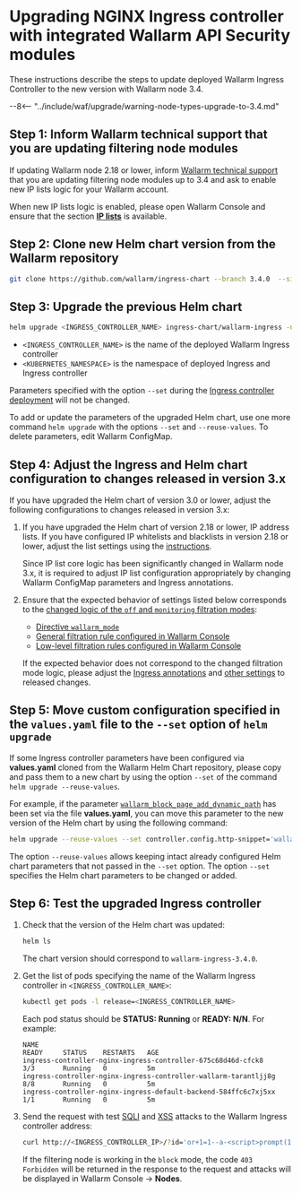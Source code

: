 # Upgrading NGINX Ingress controller with integrated Wallarm API Security modules

These instructions describe the steps to update deployed Wallarm Ingress Controller to the new version with Wallarm node 3.4.

--8<-- "../include/waf/upgrade/warning-node-types-upgrade-to-3.4.md"

## Step 1: Inform Wallarm technical support that you are updating filtering node modules

If updating Wallarm node 2.18 or lower, inform [Wallarm technical support](mailto:support@wallarm.com) that you are updating filtering node modules up to 3.4 and ask to enable new IP lists logic for your Wallarm account.

When new IP lists logic is enabled, please open Wallarm Console and ensure that the section [**IP lists**](../user-guides/ip-lists/overview.md) is available.

## Step 2: Clone new Helm chart version from the Wallarm repository

```bash
git clone https://github.com/wallarm/ingress-chart --branch 3.4.0  --single-branch
```

## Step 3: Upgrade the previous Helm chart

```bash
helm upgrade <INGRESS_CONTROLLER_NAME> ingress-chart/wallarm-ingress -n <KUBERNETES_NAMESPACE>
```

* `<INGRESS_CONTROLLER_NAME>` is the name of the deployed Wallarm Ingress controller
* `<KUBERNETES_NAMESPACE>` is the namespace of deployed Ingress and Ingress controller

Parameters specified with the option `--set` during the [Ingress controller deployment](../admin-en/installation-kubernetes-en.md) will not be changed.

To add or update the parameters of the upgraded Helm chart, use one more command `helm upgrade` with the options `--set` and `--reuse-values`. To delete parameters, edit Wallarm ConfigMap.

## Step 4: Adjust the Ingress and Helm chart configuration to changes released in version 3.x

If you have upgraded the Helm chart of version 3.0 or lower, adjust the following configurations to changes released in version 3.x:

1. If you have upgraded the Helm chart of version 2.18 or lower, IP address lists. If you have configured IP whitelists and blacklists in version 2.18 or lower, adjust the list settings using the [instructions](migrate-ip-lists-to-node-3.md).

    Since IP list core logic has been significantly changed in Wallarm node 3.x, it is required to adjust IP list configuration appropriately by changing Wallarm ConfigMap parameters and Ingress annotations.
2. Ensure that the expected behavior of settings listed below corresponds to the [changed logic of the `off` and `monitoring` filtration modes](what-is-new.md):
      * [Directive `wallarm_mode`](../admin-en/configure-parameters-en.md#wallarm_mode)
      * [General filtration rule configured in Wallarm Console](../user-guides/settings/general.md)
      * [Low-level filtration rules configured in Wallarm Console](../user-guides/rules/wallarm-mode-rule.md)

      If the expected behavior does not correspond to the changed filtration mode logic, please adjust the [Ingress annotations](../admin-en/configure-kubernetes-en.md#ingress-annotations) and [other settings](../admin-en/configure-wallarm-mode.md) to released changes.

## Step 5: Move custom configuration specified in the `values.yaml` file to the `--set` option of `helm upgrade`

If some Ingress controller parameters have been configured via **values.yaml** cloned from the Wallarm Helm Chart repository, please copy and pass them to a new chart by using the option `--set` of the command `helm upgrade --reuse-values`.

For example, if the parameter [`wallarm_block_page_add_dynamic_path`](../admin-en/configure-parameters-en.md#wallarm_block_page_add_dynamic_path) has been set via the file **values.yaml**, you can move this parameter to the new version of the Helm chart by using the following command:

```bash
helm upgrade --reuse-values --set controller.config.http-snippet='wallarm_block_page_add_dynamic_path /usr/custom-block-pages/block_page_firefox.html /usr/share/nginx/html/wallarm_blocked.html; map $http_user_agent $block_page { "~Firefox" &/usr/custom-block-pages/block_page_firefox.html; "~Chrome" &/usr/custom-block-pages/block_page_chrome.html; default &/usr/share/nginx/html/wallarm_blocked.html;}' <INGRESS_CONTROLLER_NAME> ingress-chart/wallarm-ingress -n <KUBERNETES_NAMESPACE>
```

The option `--reuse-values` allows keeping intact already configured Helm chart parameters that not passed in the `--set` option. The option `--set` specifies the Helm chart parameters to be changed or added.

## Step 6: Test the upgraded Ingress controller

1. Check that the version of the Helm chart was updated:

    ```bash
    helm ls
    ```

    The chart version should correspond to `wallarm-ingress-3.4.0`.
2. Get the list of pods specifying the name of the Wallarm Ingress controller in `<INGRESS_CONTROLLER_NAME>`:
    
    ``` bash
    kubectl get pods -l release=<INGRESS_CONTROLLER_NAME>
    ```

    Each pod status should be **STATUS: Running** or **READY: N/N**. For example:

    ```
    NAME                                                              READY     STATUS    RESTARTS   AGE
    ingress-controller-nginx-ingress-controller-675c68d46d-cfck8      3/3       Running   0          5m
    ingress-controller-nginx-ingress-controller-wallarm-tarantljj8g   8/8       Running   0          5m
    ingress-controller-nginx-ingress-default-backend-584ffc6c7xj5xx   1/1       Running   0          5m
    ```

3. Send the request with test [SQLI](../attacks-vulns-list.md#sql-injection) and [XSS](../attacks-vulns-list.md#crosssite-scripting-xss) attacks to the Wallarm Ingress controller address:

    ```bash
    curl http://<INGRESS_CONTROLLER_IP>/?id='or+1=1--a-<script>prompt(1)</script>'
    ```

    If the filtering node is working in the `block` mode, the code `403 Forbidden` will be returned in the response to the request and attacks will be displayed in Wallarm Console → **Nodes**.
